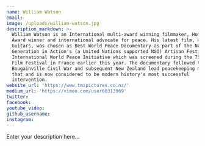 ```yaml
---
name: William Watson
email:
image: /uploads/william-watson.jpg
description_markdown: >-
  William Watson is an International multi-award winning filmmaker, Humanitarian
  Award winner and international advocate for peace. His latest film, Haka and
  Guitars, was chosen as Best World Peace Documentary as part of the New
  Generation in Action's (a United Nations supported NGO) Artisan Festival
  International World Peace Initiative which was screened during the 75th Cannes
  Film Festival in France earlier this year. The documentary followed the
  Bougainville Civil War and subsequent New Zealand lead peacekeeping mission
  that and is now considered to be modern history's most successful
  intervention.
website_url: 'https://www.tmipictures.co.nz/'
medium_url: 'https://vimeo.com/user60313969'
twitter:
facebook:
youtube_video:
github_username:
instagram:
---
```


Enter your description here...
